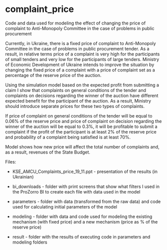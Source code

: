 
# complaint_price
Code and data used for modeling the effect of changing the price of complaint to Anti-Monopoly Committee in the case of problems in public procurement


Currently, in Ukraine, there is a fixed price of complaint to Anti-Monopoly Committee in the case of problems in public procurement tender. As a result, in relative terms price of a complaint is very high for the participants of small tenders and very low for the participants of large tenders. Ministry of Economic Development of Ukraine intends to improve the situation by changing the fixed price of a complaint with a price of complaint set as a percentage of the reserve price of the auction.

Using the simulation model based on the expected profit from submitting a claim I show that complaints on general conditions of the tender and complaints on decisions regarding the winner of the auction have different expected benefit for the participant of the auction. As a result, Ministry should introduce separate prices for these two types of complaints.

If price of complaint on general conditions of the tender will be equal to 0.06% of the reserve price and price of complaint on decision regarding the winner of the auction will be equal to 0.3%, it will be profitable to submit a complaint if the profit of the participant is at least 2% of the reserve price and probability of a complaint being satisfied is at least 70%.

Model shows how new price will affect the total number of complaints and, as a result, revenues of the State Budget.

Files:
- KSE_AMCU_Complaints_price_19_11.ppt - presentation of the results (in Ukrainian)
  
- bi_downloads - folder with print screens that show what filters I used in the ProZorro BI to create each file with data used in the model
  
- parameters -  folder with data (transformed from the raw data) and code used for calculating initial parameters of the model
  
- modeling - folder with data and code used for modeling the existing mechanism (with fixed price) and a new mechanism (price as % of the reserve price)
  
- result - folder with the results of executing code in parameters and modeling folders
